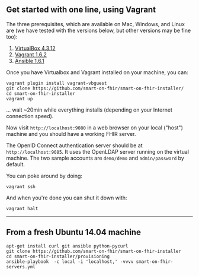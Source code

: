 ## Get started with one line, using Vagrant

The three prerequisites, which are available on Mac, Windows, and Linux 
are (we have tested with the versions below, but other versions may be fine too):

1. [VirtualBox 4.3.12](https://www.virtualbox.org/wiki/Downloads)
2. [Vagrant 1.6.2](http://www.vagrantup.com/downloads)
3. [Ansible 1.6.1](http://docs.ansible.com/intro_installation.html)

Once you have Virtualbox and Vagrant installed on your machine, you can:

```
vagrant plugin install vagrant-vbguest
git clone https://github.com/smart-on-fhir/smart-on-fhir-installer/
cd smart-on-fhir-installer
vagrant up
```

... wait ~20min while everything installs (depending on your Internet connection speed).

Now visit `http://localhost:9080` in a web browser on your local ("host")
machine and you should have a working FHIR server. 

The OpenID Connect authentication server should be at `http://localhost:9085`. It uses
the OpenLDAP server running on the virtual machine. The two sample accounts are `demo/demo` and
`admin/password` by default.

You can poke around by doing:

```
vagrant ssh
```

And when you're done you can shut it down with:

```
vagrant halt
```

---

## From a fresh Ubuntu 14.04 machine

```
apt-get install curl git ansible python-pycurl
git clone https://github.com/smart-on-fhir/smart-on-fhir-installer
cd smart-on-fhir-installer/provisioning
ansible-playbook  -c local -i 'localhost,' -vvvv smart-on-fhir-servers.yml 
```
